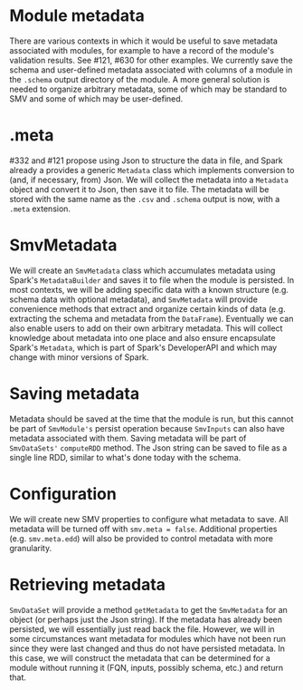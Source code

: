 # Module metadata

There are various contexts in which it would be useful to save metadata associated with modules, for example to have a record of the module's validation results. See #121, #630 for other examples. We currently save the schema and user-defined metadata associated with columns of a module in the `.schema` output directory of the module. A more general solution is needed to organize arbitrary metadata, some of which may be standard to SMV and some of which may be user-defined.

# .meta
 #332 and #121 propose using Json to structure the data in file, and Spark already a provides a generic `Metadata` class which implements conversion to (and, if necessary, from) Json. We will collect the metadata into a `Metadata` object and convert it to Json, then save it to file. The metadata will be stored with the same name as the `.csv` and `.schema` output is now, with a `.meta` extension.

# SmvMetadata

 We will create an `SmvMetadata` class which accumulates metadata using Spark's `MetadataBuilder` and saves it to file when the module is persisted. In most contexts, we will be adding specific data with a known structure (e.g. schema data with optional metadata), and `SmvMetadata` will provide convenience methods that extract and organize certain kinds of data (e.g. extracting the schema and metadata from the `DataFrame`). Eventually we can also enable users to add on their own arbitrary metadata. This will collect knowledge about metadata into one place and also ensure encapsulate Spark's `Metadata`, which is part of Spark's DeveloperAPI and which may change with minor versions of Spark.

# Saving metadata

Metadata should be saved at the time that the module is run, but this cannot be part of `SmvModule's` persist operation because `SmvInputs` can also have metadata associated with them. Saving metadata will be part of `SmvDataSets'` `computeRDD` method. The Json string can be saved to file as a single line RDD, similar to what's done today with the schema.

# Configuration

We will create new SMV properties to configure what metadata to save. All metadata will be turned off with `smv.meta = false`. Additional properties (e.g. `smv.meta.edd`) will also be provided to control metadata with more granularity.

# Retrieving metadata

`SmvDataSet` will provide a method `getMetadata` to get the `SmvMetadata` for an object (or perhaps just the Json string). If the metadata has already been persisted, we will essentially just read back the file. However, we will in some circumstances want metadata for modules which have not been run since they were last changed and thus do not have persisted metadata. In this case, we will construct the metadata that can be determined for a module without running it (FQN, inputs, possibly schema, etc.) and return that.
